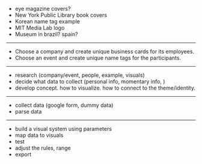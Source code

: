 

- eye magazine covers?
- New York Public Library book covers
- Korean name tag example
- MIT Media Lab logo
- Museum in brazil? spain?

-----

- Choose a company and create unique business cards for its employees.
- Choose an event and create unique name tags for the participants.

-----

- research (company/event, people, example, visuals)
- decide what data to collect (personal info, momentary info, )
- develop concept. how to visualize. how to connect to the theme/identity.

-----

- collect data (google form, dummy data)
- parse data

-----

- build a visual system using parameters
- map data to visuals
- test
- adjust the rules, range
- export

